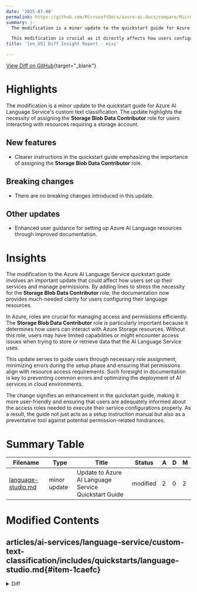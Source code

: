 ```yaml
---
date: '2025-07-08'
permalink: https://github.com/MicrosoftDocs/azure-ai-docs/compare/MicrosoftDocs:2645652...MicrosoftDocs:1d05d59
summary: |-
  The modification is a minor update to the quickstart guide for Azure AI Language Service's custom text classification. It emphasizes the need for users to assign the Storage Blob Data Contributor role when interacting with resources that require a storage account. The update includes clearer instructions regarding this role but does not introduce any breaking changes. Additionally, the user guidance for setting up Azure AI Language resources has been improved through enhanced documentation.

  This modification is crucial as it directly affects how users configure their language services and manage permissions. By highlighting the importance of the Storage Blob Data Contributor role, the updated guide aids in preventing common access issues when users work with Azure Storage resources. The changes enhance the overall user experience, making the guide more informative and practical, ensuring that users can set up their services without running into permission-related problems.
title: '[en_US] Diff Insight Report - misc'

---
```


[View Diff on GitHub](https://github.com/MicrosoftDocs/azure-ai-docs/compare/MicrosoftDocs:2645652...MicrosoftDocs:1d05d59){target="_blank"}

# Highlights
The modification is a minor update to the quickstart guide for Azure AI Language Service's custom text classification. The update highlights the necessity of assigning the **Storage Blob Data Contributor** role for users interacting with resources requiring a storage account.

## New features
- Clearer instructions in the quickstart guide emphasizing the importance of assigning the **Storage Blob Data Contributor** role.

## Breaking changes
- There are no breaking changes introduced in this update.

## Other updates
- Enhanced user guidance for setting up Azure AI Language resources through improved documentation.

# Insights
The modification to the Azure AI Language Service quickstart guide involves an important update that could affect how users set up their services and manage permissions. By adding lines to stress the necessity for the **Storage Blob Data Contributor** role, the documentation now provides much-needed clarity for users configuring their language resources.

In Azure, roles are crucial for managing access and permissions efficiently. The **Storage Blob Data Contributor** role is particularly important because it determines how users can interact with Azure Storage resources. Without this role, users may have limited capabilities or might encounter access issues when trying to store or retrieve data that the AI Language Service uses.

This update serves to guide users through necessary role assignment, minimizing errors during the setup phase and ensuring that permissions align with resource access requirements. Such foresight in documentation is key to preventing common errors and optimizing the deployment of AI services in cloud environments.

The change signifies an enhancement in the quickstart guide, making it more user-friendly and ensuring that users are adequately informed about the access roles needed to execute their service configurations properly. As a result, the guide not just acts as a setup instruction manual but also as a preventative tool against potential permission-related hindrances.

# Summary Table
|  Filename  | Type |    Title    | Status | A  | D  | M  |
|------------|------|-------------|--------|----|----|----|
| [language-studio.md](#item-1caefc) | minor update | Update to Azure AI Language Service Quickstart Guide | modified | 2 | 0 | 2 | 


# Modified Contents
## articles/ai-services/language-service/custom-text-classification/includes/quickstarts/language-studio.md{#item-1caefc}

<details>
<summary>Diff</summary>
````diff
@@ -23,6 +23,8 @@ Before you can use custom text classification, you'll need to create an Azure AI
 > To quickly get started, we recommend creating a new Azure AI Language resource using the steps provided in this article. Using the steps in this article will let you create the Language resource and storage account at the same time, which is easier than doing it later.
 >
 > If you have a [pre-existing resource](../../how-to/create-project.md#using-a-pre-existing-language-resource) that you'd like to use, you will need to connect it to storage account.
+>
+> Adding the role **Storage Blob Data Contributor** is essential for interacting with *any resource* that utilizes the storage account.
 
 [!INCLUDE [create a new resource from the Azure portal](../resource-creation-azure-portal.md)]
     
````
</details>

### Summary

```json
{
    "modification_type": "minor update",
    "modification_title": "Update to Azure AI Language Service Quickstart Guide"
}
```

### Explanation
The modification consists of a minor update to the quickstart guide for the Azure AI Language Service, specifically in the document located at `articles/ai-services/language-service/custom-text-classification/includes/quickstarts/language-studio.md`. Two lines of text were added to emphasize the importance of adding the role **Storage Blob Data Contributor**. This role is crucial for users who need to interact with any resources that utilize a storage account. The update provides clearer instructions for users who are setting up their Azure AI Language resources, thus enhancing the user experience and ensuring proper permission settings for resource access.


